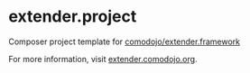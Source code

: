 extender.project
================

Composer project template for [comodojo/extender.framework](https://github.com/comodojo/extender.framework)

For more information, visit [extender.comodojo.org](http://extender.comodojo.org).